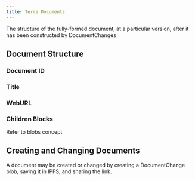 ```yaml
---
title: Terra Documents
---
```


The structure of the fully-formed document, at a particular version, after it has been constructed by DocumentChanges

## Document Structure

### Document ID
### Title

### WebURL

### Children Blocks

Refer to blobs concept

## Creating and Changing Documents

A document may be created or changed by creating a DocumentChange blob, saving it in IPFS, and sharing the link.
